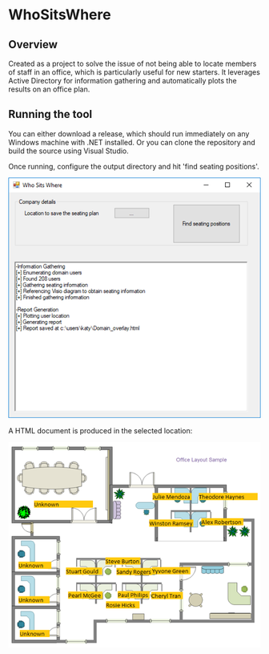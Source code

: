 # WhoSitsWhere

## Overview
Created as a project to solve the issue of not being able to locate members of staff in an office, which is particularly useful for new starters. It leverages Active Directory for information gathering and automatically plots the results on an office plan.

## Running the tool
You can either download a release, which should run immediately on any Windows machine with .NET installed. Or you can clone the repository and build the source using Visual Studio.

Once running, configure the output directory and hit 'find seating positions'.

![Screenshot](WhoSitsWhere/Screenshots/main.png)

A HTML document is produced in the selected location:

![Screenshot](WhoSitsWhere/Screenshots/results.png)



